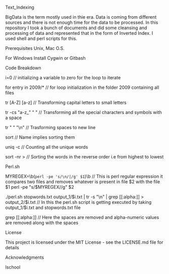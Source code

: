 Text_Indexing

BigData is the term mostly used in thie era. Data is coming from different sources and there is not enough time for the data to be processed. In this repository I took a bunch of documents and did some cleansing and processing of data and represented that in the form of Inverted Index. I used shell and perl scripts for this. 

Prerequisites
Unix, Mac O.S.

For Windows
Install Cygwin or Gitbash 

Code Breakdown

i=0                              // initializing a variable to zero for the loop to iterate

for entry in 2009/*              // for loop initialization in the folder 2009 containing all files

tr [A-Z] [a-z]                   // Transforming capital letters to small letters

tr -cs "a-z_" " "                // Transforming all the special characters and symbols with a space

tr " " "\n"                      // Trasforming spaces to new line

sort                             // Name implies sorting them 

uniq -c                         // Counting all the unique words

sort -nr >                      // Sorting the words in the reverse order i.e from highest to lowest 

Perl.sh

MYREGEX=\\b\(`perl -pe 's/\n/|/g' $1`\)\\b        // This is perl regular expression it compares two files and removes whatever is present in file $2 with the file $1 
 perl -pe "s/$MYREGEX//g" $2 
 

./perl.sh stopwords.txt output_1/$i.txt | tr -s "\n" | grep [[:alpha:]] > output_2/$i.txt     // In this the perl.sh script is getting executed by taking output_1/$i.txt and stopwords.txt file 

grep [[:alpha:]]                 // Here the spaces are removed and alpha-numeric values are removed along with the spaces


License

This project is licensed under the MIT License - see the LICENSE.md file for details

Acknowledgments

Ischool 
